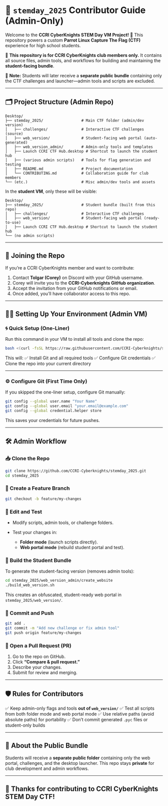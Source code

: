 # 🌟 `stemday_2025` Contributor Guide (Admin-Only)

Welcome to the **CCRI CyberKnights STEM Day VM Project!** 🎉
This repository powers a custom **Parrot Linux Capture The Flag (CTF)** experience for high school students.

👥 **This repository is for CCRI CyberKnights club members only.**
It contains all source files, admin tools, and workflows for building and maintaining the **student-facing bundle**.

📝 **Note:** Students will later receive a **separate public bundle** containing only the CTF challenges and launcher—admin tools and scripts are excluded.

---

## 🗂️ Project Structure (Admin Repo)

```
Desktop/
├── stemday_2025/                 # Main CTF folder (admin/dev version)
│   ├── challenges/               # Interactive CTF challenges (source)
│   ├── web_version/              # Student-facing web portal (auto-generated)
│   ├── web_version_admin/        # Admin-only tools and templates
│   ├── Launch CCRI CTF Hub.desktop # Shortcut to launch the student hub
│   ├── (various admin scripts)   # Tools for flag generation and testing
│   ├── README.md                 # Project documentation
│   └── CONTRIBUTING.md           # Collaboration guide for club members
└── (etc.)                        # Misc admin/dev tools and assets
```

In the **student VM**, only these will be visible:

```
Desktop/
├── stemday_2025/                 # Student bundle (built from this repo)
│   ├── challenges/               # Interactive CTF challenges
│   ├── web_version/              # Student-facing web portal (ready-to-use)
│   ├── Launch CCRI CTF Hub.desktop # Shortcut to launch the student hub
└── (no admin scripts)
```

---

## 🚀 Joining the Repo

If you’re a CCRI CyberKnights member and want to contribute:

1. Contact **Tolgar (Corey)** on Discord with your GitHub username.
2. Corey will invite you to the **CCRI-Cyberknights GitHub organization**.
3. Accept the invitation from your GitHub notifications or email.
4. Once added, you’ll have collaborator access to this repo.

---

## 🧑‍💻 Setting Up Your Environment (Admin VM)

### 🌀 Quick Setup (One-Liner)

Run this command in your VM to install all tools and clone the repo:

```bash
bash <(curl -fsSL https://raw.githubusercontent.com/CCRI-Cyberknights/stemday_2025/main/setup_contributor.sh)
```

This will:
✅ Install Git and all required tools
✅ Configure Git credentials
✅ Clone the repo into your current directory

---

### ⚙️ Configure Git (First Time Only)

If you skipped the one-liner setup, configure Git manually:

```bash
git config --global user.name "Your Name"
git config --global user.email "your.email@example.com"
git config --global credential.helper store
```

This saves your credentials for future pushes.

---

## 🛠 Admin Workflow

### 📥 Clone the Repo

```bash
git clone https://github.com/CCRI-Cyberknights/stemday_2025.git
cd stemday_2025
```

### 🌱 Create a Feature Branch

```bash
git checkout -b feature/my-changes
```

### 📝 Edit and Test

* Modify scripts, admin tools, or challenge folders.
* Test your changes in:

  * **Folder mode** (launch scripts directly).
  * **Web portal mode** (rebuild student portal and test).

### 🔄 Build the Student Bundle

To generate the student-facing version (removes admin tools):

```bash
cd stemday_2025/web_version_admin/create_website
./build_web_version.sh
```

This creates an obfuscated, student-ready web portal in `stemday_2025/web_version/`.

### 💾 Commit and Push

```bash
git add .
git commit -m "Add new challenge or fix admin tool"
git push origin feature/my-changes
```

### 🔀 Open a Pull Request (PR)

1. Go to the repo on GitHub.
2. Click **“Compare & pull request.”**
3. Describe your changes.
4. Submit for review and merging.

---

## 🛡️ Rules for Contributors

✅ Keep admin-only flags and tools **out of `web_version/`**
✅ Test all scripts from both folder mode and web portal mode
✅ Use relative paths (avoid absolute paths) for portability
✅ Don’t commit generated `.pyc` files or student-only builds

---

## 📣 About the Public Bundle

Students will receive a **separate public folder** containing only the web portal, challenges, and the desktop launcher.
This repo stays **private** for club development and admin workflows.

---

## 🙌 Thanks for contributing to CCRI CyberKnights STEM Day CTF!